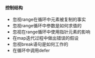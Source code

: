 #### 控制结构

- 忽视range在循环中元素被复制的事实
- 忽视range循环中参数是如何求值的
- 忽视在range循环中使用指针元素的影响
- 在map迭代过程中做出错误的假设
- 忽视break语句是如何工作的
- 在循环中调用defer